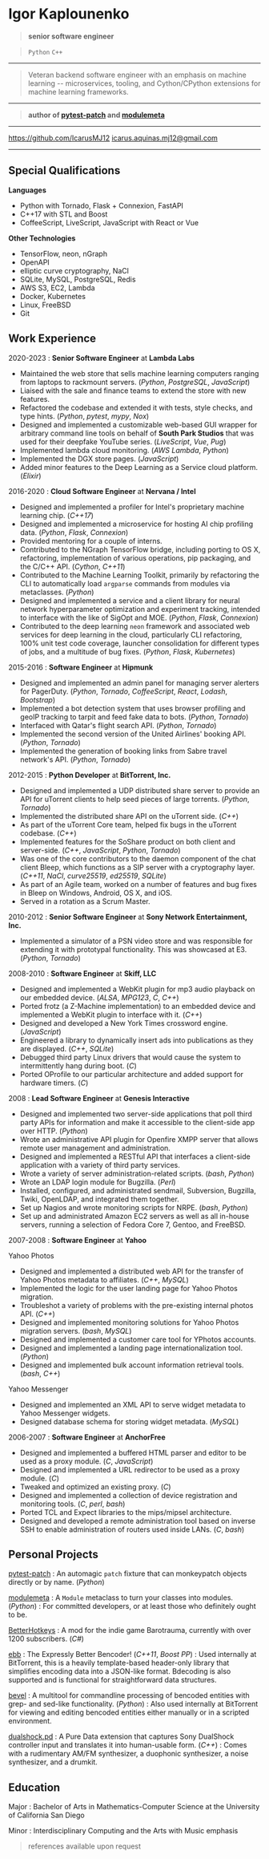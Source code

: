 # Igor Kaplounenko

> **senior software engineer**

> `Python` `C++`

----

> Veteran backend software engineer with an emphasis on machine learning --
> microservices, tooling, and Cython/CPython extensions for machine learning
> frameworks.

----

> **author of [pytest-patch](https://pypi.org/project/pytest-patch/) and
  [modulemeta](https://pypi.org/project/modulemeta/)**

------------------------------- -------------------------------
<https://github.com/IcarusMJ12> <icarus.aquinas.mj12@gmail.com>
------------------------------- -------------------------------

## Special Qualifications

**Languages**

*	Python with Tornado, Flask + Connexion, FastAPI
*	C++17 with STL and Boost
*	CoffeeScript, LiveScript, JavaScript with React or Vue

**Other Technologies**

*	TensorFlow, neon, nGraph
*	OpenAPI
*	elliptic curve cryptography, NaCl
*	SQLite, MySQL, PostgreSQL, Redis
*	AWS S3, EC2, Lambda
*	Docker, Kubernetes
*	Linux, FreeBSD
*	Git


## Work Experience

2020-2023
:	**Senior Software Engineer** at **Lambda Labs**

* Maintained the web store that sells machine learning computers ranging from
  laptops to rackmount servers. (*Python*, *PostgreSQL*, *JavaScript*)
* Liaised with the sale and finance teams to extend the store with new
  features. 
* Refactored the codebase and extended it with tests, style checks, and type
  hints. (*Python*, *pytest*, *mypy*, *Nox*)
* Designed and implemented a customizable web-based GUI wrapper for arbitrary
  command line tools on behalf of **South Park Studios** that was used for
  their deepfake YouTube series. (*LiveScript*, *Vue*, *Pug*)
* Implemented lambda cloud monitoring. (*AWS Lambda*, *Python*)
* Implemented the DGX store pages. (*JavaScript*)
* Added minor features to the Deep Learning as a Service cloud platform.
  (*Elixir*)

2016-2020
:	**Cloud Software Engineer** at **Nervana / Intel**

* Designed and implemented a profiler for Intel's proprietary machine learning
  chip. (*C++17*)
* Designed and implemented a microservice for hosting AI chip profiling data.
  (*Python*, *Flask*, *Connexion*)
* Provided mentoring for a couple of interns.
* Contributed to the NGraph TensorFlow bridge, including porting to OS X,
  refactoring, implementation of various operations, pip packaging, and the
  C/C++ API. (*Cython*, *C++11*)
* Contributed to the Machine Learning Toolkit, primarily by refactoring the
  CLI to automatically load `argparse` commands from modules via metaclasses.
  (*Python*)
* Designed and implemented a service and a client library for neural network
  hyperparameter optimization and experiment tracking, intended to interface
  with the like of SigOpt and MOE. (*Python*, *Flask*, *Connexion*)
* Contributed to the deep learning `neon` framework and associated web services
  for deep learning in the cloud, particularly CLI refactoring, 100% unit test
  code coverage, launcher consolidation for different types of jobs, and
  a multitude of bug fixes. (*Python*, *Flask*, *Kubernetes*)

2015-2016
:	**Software Engineer** at **Hipmunk**

* Designed and implemented an admin panel for managing server alerters for
  PagerDuty. (*Python*, *Tornado*, *CoffeeScript*, *React*, *Lodash*, *Bootstrap*)
* Implemented a bot detection system that uses browser profiling and geoIP
  tracking to tarpit and feed fake data to bots. (*Python*, *Tornado*)
* Interfaced with Qatar's flight search API. (*Python*, *Tornado*)
* Implemented the second version of the United Airlines' booking API. (*Python*,
  *Tornado*)
* Implemented the generation of booking links from Sabre travel network's API.
  (*Python*, *Tornado*)

2012-2015
:	**Python Developer** at **BitTorrent, Inc.**

* Designed and implemented a UDP distributed share server to provide an API for
	uTorrent clients to help seed pieces of large torrents. (*Python*, *Tornado*)
* Implemented the distributed share API on the uTorrent side. (*C++*)
* As part of the uTorrent Core team, helped fix bugs in the uTorrent codebase.
	(*C++*)
* Implemented features for the SoShare product on both client and server-side.
	(*C++*, *JavaScript*, *Python*, *Tornado*)
* Was one of the core contributors to the daemon component of the chat client
	Bleep, which functions as a SIP server with a cryptography layer. (*C++11*,
	*NaCl*, *curve25519*, *ed25519*, *SQLite*)
* As part of an Agile team, worked on a number of features and bug fixes in
	Bleep on Windows, Android, OS X, and iOS.
* Served in a rotation as a Scrum Master.

2010-2012
:	**Senior Software Engineer** at **Sony Network Entertainment, Inc.**

*	Implemented a simulator of a PSN video store and was responsible for extending
	it with prototypal functionality.  This was showcased at E3. (*Python*,
	*Tornado*)

2008-2010
:	**Software Engineer** at **Skiff, LLC**

*	Designed and implemented a WebKit plugin for mp3 audio playback on our
  embedded device. (*ALSA*, *MPG123*, *C*, *C++*)
*	Ported frotz (a Z-Machine implementation) to an embedded device and
	implemented a WebKit plugin to interface with it. (*C++*)
*	Designed and developed a New York Times crossword engine. (*JavaScript*)
*	Engineered a library to dynamically insert ads into publications as they are
	displayed. (*C++*, *SQLite*)
*	Debugged third party Linux drivers that would cause the system to
	intermittently hang during boot. (*C*)
*	Ported OProfile to our particular architecture and added support for hardware
	timers. (*C*)

2008
:	**Lead Software Engineer** at **Genesis Interactive**

*	Designed and implemented two server-side applications that poll third party
	APIs for information and make it accessible to the client-side app over HTTP.
	(*Python*)
*	Wrote an administrative API plugin for Openfire XMPP server that allows
  remote user management and administration.
*	Designed and implemented a RESTful API that interfaces a client-side
	application with a variety of third party services.
*	Wrote a variety of server administration-related scripts. (*bash*, *Python*)
*	Wrote an LDAP login module for Bugzilla. (*Perl*)
*	Installed, configured, and administrated sendmail, Subversion, Bugzilla,
	Twiki, OpenLDAP, and integrated them together.
*	Set up Nagios and wrote monitoring scripts for NRPE. (*bash*, *Python*)
*	Set up and administrated Amazon EC2 servers as well as all in-house servers,
	running a selection of Fedora Core 7, Gentoo, and FreeBSD.

2007-2008
:	**Software Engineer** at **Yahoo**

Yahoo Photos

*	Designed and implemented a distributed web API for the transfer of Yahoo
	Photos metadata to affiliates. (*C++*, *MySQL*)
*	Implemented the logic for the user landing page for Yahoo Photos migration.
*	Troubleshot a variety of problems with the pre-existing internal photos API.
	(*C++*)
*	Designed and implemented monitoring solutions for Yahoo Photos migration
	servers. (*bash*, *MySQL*)
*	Designed and implemented a customer care tool for YPhotos accounts.
*	Designed and implemented a landing page internationalization tool. (*Python*)
*	Designed and implemented bulk account information retrieval tools. (*bash*,
	*C++*)

Yahoo Messenger

*	Designed and implemented an XML API to serve widget metadata to Yahoo
	Messenger widgets.
*	Designed database schema for storing widget metadata. (*MySQL*)

2006-2007
:	**Software Engineer** at **AnchorFree**

*	Designed and implemented a buffered HTML parser and editor to be used as a
	proxy module. (*C*, *JavaScript*)
*	Designed and implemented a URL redirector to be used as a proxy module. (*C*)
*	Tweaked and optimized an existing proxy. (*C*)
*	Designed and implemented a collection of device registration and monitoring
	tools. (*C*, *perl*, *bash*)
*	Ported TCL and Expect libraries to the mips/mipsel architecture.
*	Designed and developed a remote administration tool based on inverse SSH to
	enable administration of routers used inside LANs. (*C*, *bash*)


## Personal Projects

[pytest-patch](https://github.com/IcarusMJ12/pytest-patch)
: An automagic `patch` fixture that can monkeypatch objects directly or by
  name. (*Python*) 

[modulemeta](https://github.com/IcarusMJ12/python-module)
: A `Module` metaclass to turn your classes into modules. (*Python*)
: For committed developers, or at least those who definitely ought to be.

[BetterHotkeys](https://steamcommunity.com/sharedfiles/filedetails/?id=2984665813)
: A mod for the indie game Barotrauma, currently with over 1200
  subscribers. (*C#*)

[ebb](https://github.com/IcarusMJ12/ebb)
:	The Expressly Better Bencoder! (*C++11*, *Boost PP*)
: Used internally at BitTorrent, this is a heavily template-based header-only
  library that simplifies encoding data into a JSON-like format.  Bdecoding is
  also supported and is functional for straightforward data structures.

[bevel](https://github.com/IcarusMJ12/bevel)
:	A multitool for commandline processing of bencoded entities with grep- and
	sed-like functionality. (*Python*)
: Also used internally at BitTorrent for viewing and editing bencoded entities
  either manually or in a scripted environment.

[dualshock.pd](https://github.com/IcarusMJ12/dualshock.pd)
:	A Pure Data extension that captures Sony DualShock controller input and
  translates it into human-usable form. (*C++*)
: Comes with a rudimentary AM/FM synthesizer, a duophonic synthesizer, a noise
  synthesizer, and a drumkit.


## Education

Major
:	Bachelor of Arts in Mathematics-Computer Science at the University of
  California San Diego

Minor
:	Interdisciplinary Computing and the Arts with Music emphasis

> references available upon request
